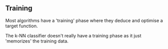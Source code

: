 ## Training

Most algorithms have a 'training' phase where they deduce and optimise a target function.

The k-NN classifier doesn't really have a training phase as it just 'memorizes' the training data.
